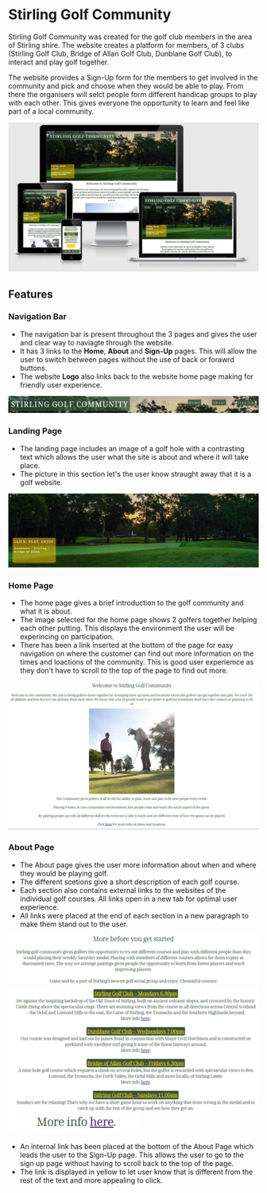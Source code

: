 # Stirling Golf Community

Stirling Golf Community was created for the golf club members in the area of Stirling shire. The website creates a platform for members, of 3 clubs (Stirling Golf Club, Bridge of Allan Golf Club, Dunblane Golf Club), to interact and play golf together.  

The website provides a Sign-Up form for the members to get involved in the community and pick and choose when they would be able to play. From there the organisers will selct people form different handicap groups to play with each other. This gives everyone the opportunity to learn and feel like part of a local community.

![Responsive image for multiple devices](/assets/images/responsive-image.jpg)

## Features 

### Navigation Bar
* The navigation bar is present throughout the 3 pages and gives the user and clear way to naviagte through the website.
* It has 3 links to the **Home**, **About** and **Sign-Up** pages. This will allow the user to switch between pages without the use of back or forawrd buttons.
* The website **Logo** also links back to the website home page making for friendly user experience.

![Navigation bar and logo ](/assets/images/navigation-image.jpg)


### Landing Page
*  The landing page includes an image of a golf hole with a contrasting text which allows the user what the site is about and where it will take place.
* The picture in this section let's the user know straught away that it is a golf website.

![Hero image](/assets/images//landing-image.jpg)

### Home Page

* The home page gives a brief introduction to the golf community and what it is about.
* The image selected for the home page shows 2 golfers together helping each other putting. This displays the environment the user will be experincing on participation.
* There has been a link inserted at the bottom of the page for easy navigation on where the customer can find out more information on the times and loactions of the community. This is good user experiemce as they don't have to scroll to the top of the page to find out more. 

![Golfers putting](/assets/images/home-image.jpg)


### About Page

* The About page gives the user more information about when and where they would be playing golf.
* The different scetions give a short description of each golf course.
* Each section also contains external links to the websites of the individual golf courses. All links open in a new tab for optimal user experience. 
* All links were placed at the end of each section in a new paragraph to make them stand out to the user.

![About Page](/assets/images/about-top.jpg)
![About Golf Courses](/assets/images/about-bottom.jpg)
![External Link ABout](/assets/images/about-external-link.jpg)

* An internal link has been placed at the bottom of the About Page which leads the user to the Sign-Up page. This allows the user to go to the sign up page without having to scroll back to the top of the page.
* The link is displayed in yellow to let user know that is different from the rest of the text and more appealing to click.




